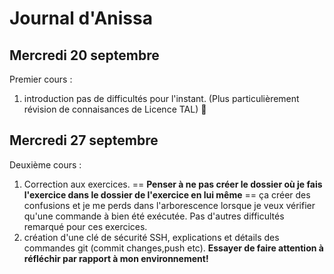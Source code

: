 # Journal d'Anissa

## Mercredi 20 septembre
Premier cours :
1. introduction pas de difficultés pour l'instant. (Plus particulièrement révision de connaisances de Licence TAL) 🧠

## Mercredi 27 septembre 
Deuxième cours :
1. Correction aux exercices. == **Penser à ne pas créer le dossier où je fais l'exercice dans le dossier de l'exercice en lui même** == ça créer des confusions et je me perds dans l'arborescence lorsque je veux vérifier qu'une commande à bien été exécutée. Pas d'autres difficultés remarqué pour ces exercices.
2. création d'une clé de sécurité SSH, explications et détails des commandes git (commit changes,push etc). **Essayer de faire attention à réfléchir par rapport à mon environnement!**
